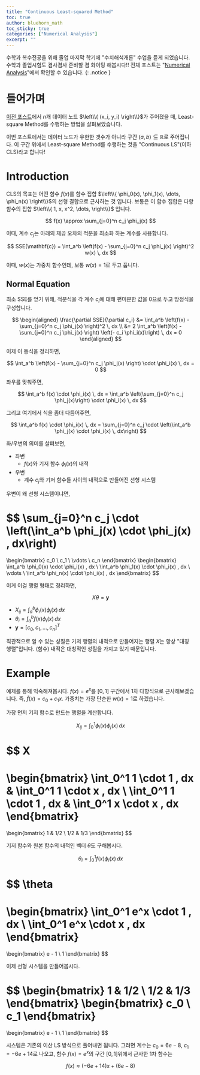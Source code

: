 ```yaml
---
title: "Continuous Least-squared Method"
toc: true
author: bluehorn_math
toc_sticky: true
categories: ["Numerical Analysis"]
excerpt: ""
---
```


수학과 복수전공을 위해 졸업 마지막 학기에 "수치해석개론" 수업을 듣게 되었습니다. 수학과 졸업시험도 겸사겸사 준비할 겸 화이팅 해봅시다!! 전체 포스트는 "[Numerical Analysis](/categories/numerical-analysis)"에서 확인할 수 있습니다.
{: .notice }

# 들어가며

[이전 포스트](/2025/05/17/least-square-method/)에서 $n$개 데이터 노드 $\left\\{ (x_i, y_i) \right\\}$가 주어졌을 때, Least-square Method를 수행하는 방법을 살펴보았습니다.

이번 포스트에서는 데이터 노드가 유한한 갯수가 아니라 구간 $(a, b) \subseteq \mathbb{R}$로 주어집니다. 이 구간 위에서 Least-square Method를 수행하는 것을 "Continuous LS"(이하 CLS)라고 합니다!

# Introduction

CLS의 목표는 어떤 함수 $f(x)$를 함수 집합 $\left\\{ \phi_0(x), \phi_1(x), \dots, \phi_n(x) \right\\}$의 선형 결합으로 근사하는 것 입니다. 보통은 이 함수 집합은 다항 함수의 집합 $\left\\{ 1, x, x^2, \dots, \right\\}$ 입니다.

$$
f(x) \approx \sum_{j=0}^n c_j \phi_j(x)
$$

이때, 계수 $c_j$는 아래의 제곱 오차의 적분을 최소화 하는 계수를 사용합니다.

$$
SSE(\mathbf{c}) = \int_a^b \left(f(x) - \sum_{j=0}^n c_j \phi_j(x) \right)^2 w(x) \, dx
$$

이때, $w(x)$는 가중치 함수인데, 보통 $w(x) = 1$로 두고 풉니다.

## Normal Equation

최소 SSE를 얻기 위해, 적분식을 각 계수 $c_i$에 대해 편미분한 값을 0으로 두고 방정식을 구성합니다.

$$
\begin{aligned}
\frac{\partial SSE}{\partial c_i}
&=
\int_a^b \left(f(x) - \sum_{j=0}^n c_j \phi_j(x) \right)^2 \, dx \\
&=
2 \int_a^b \left(f(x) - \sum_{j=0}^n c_j \phi_j(x) \right) \left(- c_i \phi_i(x)\right) \, dx
= 0
\end{aligned}
$$

이제 이 등식을 정리하면,

$$
\int_a^b \left(f(x) - \sum_{j=0}^n c_j \phi_j(x) \right) \cdot \phi_i(x) \, dx = 0
$$

좌우를 맞춰주면,

$$
\int_a^b f(x) \cdot \phi_i(x) \, dx
= \int_a^b \left(\sum_{j=0}^n c_j \phi_j(x)\right) \cdot \phi_i(x) \, dx
$$

그리고 여기에서 식을 좀더 다듬어주면,

$$
\int_a^b f(x) \cdot \phi_i(x) \, dx
= \sum_{j=0}^n c_j \cdot \left(\int_a^b \phi_j(x) \cdot \phi_i(x) \, dx\right)
$$

좌/우변의 의미를 살펴보면,

- 좌변
  - $f(x)$와 기저 함수 $\phi_i(x)$의 내적
- 우변
  - 계수 $c_j$와 기저 함수들 사이의 내적으로 만들어진 선형 시스템

우변이 왜 선형 시스템이냐면,

$$
\sum_{j=0}^n c_j \cdot \left(\int_a^b \phi_j(x) \cdot \phi_j(x) \, dx\right)
=
\begin{bmatrix}
c_0 \\
c_1 \\
\vdots \\
c_n
\end{bmatrix}
\begin{bmatrix}
\int_a^b \phi_0(x) \cdot \phi_i(x) \, dx \\
\int_a^b \phi_1(x) \cdot \phi_i(x) \, dx \\
\vdots \\
\int_a^b \phi_n(x) \cdot \phi_i(x) \, dx
\end{bmatrix}
$$

이게 이걸 행렬 형태로 정리하면,

$$
X \theta = \mathbf{y}
$$

- $X_{ij} = \int_a^b \phi_i(x) \phi_j(x) \, dx$
- $\theta_i = \int_a^b f(x) \phi_i(x) \, dx$
- $\mathbf{y} = [c_0, c_1, \dots, c_n]^T$

직관적으로 알 수 있는 성질은 기저 행렬의 내적으로 만들어지는 행렬 $X$는 항상 "대칭 행렬"입니다. (함수) 내적은 대칭적인 성질을 가지고 있기 때문입니다.

# Example

예제를 통해 익숙해져봅시다. $f(x) = e^x$를 $[0, 1]$ 구간에서 1차 다항식으로 근사해보겠습니다. 즉, $\tilde{f}(x) = c_0 + c_1 x$. 가중치는 가장 단순한 $w(x) = 1$로 하겠습니다.

가장 먼저 기저 함수로 만드는 행렬을 계산합니다.

$$
X_{ij} = \int_0^1 \phi_i(x) \phi_j(x) \, dx
$$

$$
X
=
\begin{bmatrix}
\int_0^1 1 \cdot 1 \, dx & \int_0^1 1 \cdot x \, dx \\
\int_0^1 1 \cdot 1 \, dx & \int_0^1 x \cdot x \, dx
\end{bmatrix}
=
\begin{bmatrix}
1 & 1/2 \\
1/2 & 1/3
\end{bmatrix}
$$

기저 함수와 원본 함수의 내적인 벡터 $\theta$도 구해봅시다.

$$
\theta_i = \int_0^1 f(x) \phi_i(x) \, dx
$$

$$
\theta
=
\begin{bmatrix}
\int_0^1 e^x \cdot 1 \, dx \\
\int_0^1 e^x \cdot x \, dx
\end{bmatrix}
=
\begin{bmatrix}
e - 1 \\
1
\end{bmatrix}
$$

이제 선형 시스템을 만들어봅시다.

$$
\begin{bmatrix}
1 & 1/2 \\
1/2 & 1/3
\end{bmatrix}
\begin{bmatrix}
c_0 \\
c_1
\end{bmatrix}
=
\begin{bmatrix}
e - 1 \\
1
\end{bmatrix}
$$

시스템은 기존의 이산 LS 방식으로 풀어내면 됩니다. 그러면 계수는 $c_0 = 6e-8$, $c_1 = -6e+14$로 나오고, 함수 $f(x) = e^x$의 구간 $[0, 1]$위에서 근사한 1차 함수는

$$
f(x) \approx (-6e+14) x + (6e-8)
$$

